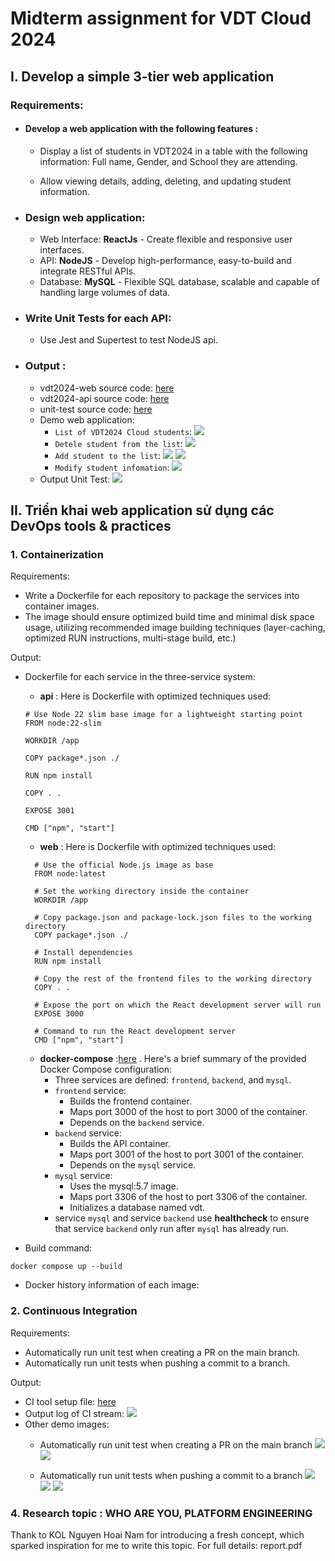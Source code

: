 # Midterm assignment for VDT Cloud 2024

## I. Develop a simple 3-tier web application

### Requirements:

-   #### Develop a web application with the following features :
    -   Display a list of students in VDT2024 in a table with the following information: Full name, Gender, and School they are attending.

    - Allow viewing details, adding, deleting, and updating student information.

- ### Design web application:
    - Web Interface: **ReactJs** - Create flexible and responsive user interfaces.
    - API: **NodeJS** - Develop high-performance, easy-to-build and integrate RESTful APIs.
    - Database: **MySQL** - Flexible SQL database, scalable and capable of handling large volumes of data.

- ### Write Unit Tests for each API:
    - Use Jest and Supertest to test NodeJS api.

- ### Output :
    - vdt2024-web source code: [here](https://github.com/DI-huyentm/VDT_FE)
    - vdt2024-api source code: [here](https://github.com/DI-huyentm/VDT_BE)
    - unit-test source code: [here](https://github.com/DI-huyentm/VDT_BE/tree/main/test)
    - Demo web application:
        - `List of VDT2024 Cloud students`:
            <img src= images/view.png>
        - `Detele student from the list`:
            <img src= images/delete.png>
        - `Add student to the list`:
             <img src= images/add.png>
             <img src= images/add-02.png>
        - `Modify student infomation`:
            <img src= images/edit.png>
    - Output Unit Test:
             <img src= images/unit-test-pass.png>


## II. Triển khai web application sử dụng các DevOps tools & practices

### 1. Containerization

Requirements:

-   Write a Dockerfile for each repository to package the services into container images.
-   The image should ensure optimized build time and minimal disk space usage, utilizing recommended image building techniques (layer-caching, optimized RUN instructions, multi-stage build, etc.)

Output:

-   Dockerfile for each service in the three-service system:
    -   **api** : Here is Dockerfile with optimized techniques used:
      ```
      # Use Node 22 slim base image for a lightweight starting point
      FROM node:22-slim
      
      WORKDIR /app
      
      COPY package*.json ./
      
      RUN npm install
      
      COPY . .
      
      EXPOSE 3001
      
      CMD ["npm", "start"]

      ```
    -   **web** : Here is Dockerfile with optimized techniques used:
      ```
        # Use the official Node.js image as base
        FROM node:latest

        # Set the working directory inside the container
        WORKDIR /app

        # Copy package.json and package-lock.json files to the working directory
        COPY package*.json ./

        # Install dependencies
        RUN npm install

        # Copy the rest of the frontend files to the working directory
        COPY . .

        # Expose the port on which the React development server will run
        EXPOSE 3000

        # Command to run the React development server
        CMD ["npm", "start"]

      ```
    -   **docker-compose** :[here](https://github.com/DI-huyentm/Compose-V1/blob/main/docker-compose.yml) . Here's a brief summary of the provided Docker Compose configuration:
        - Three services are defined: `frontend`, `backend`, and `mysql`.
        - `frontend` service:
          - Builds the frontend container.
          - Maps port 3000 of the host to port 3000 of the container.
          - Depends on the `backend` service.
        - `backend` service:
          - Builds the API container.
          - Maps port 3001 of the host to port 3001 of the container.
          - Depends on the `mysql` service.
        - `mysql` service:
          - Uses the mysql:5.7 image.
          - Maps port 3306 of the host to port 3306 of the container.
          - Initializes a database named vdt.
        - service `mysql` and service `backend` use **healthcheck** to ensure that service `backend` only run after `mysql` has already run.
          
-   Build command:
  ```
  docker compose up --build
  ```  
-   Docker history information of each image:
    
### 2. Continuous Integration

Requirements:

-   Automatically run unit test when creating a PR on the main branch.
-   Automatically run unit tests when pushing a commit to a branch.

Output:
-   CI tool setup file: [here](https://gitlab.com/DI-huyentm/VDT_BE/-/blob/main/.gitlab-ci.yml)
-   Output log of CI stream:
    <img src= images/log-ci.png>
-   Other demo images:
    - Automatically run unit test when creating a PR on the main branch
        <img src= images/merge-request-to-main.png>
        <img src= images/merge-request-to-main-02.png>

    - Automatically run unit tests when pushing a commit to a branch
        <img src= images/pull-request-to-a-branch.png>
        <img src= images/pull-request-to-a-branch-02.png>
        <img src= images/pull-request-to-a-branch-03.png>
        


### 4. Research topic : WHO ARE YOU, PLATFORM ENGINEERING
Thank to KOL Nguyen Hoai Nam for introducing a fresh concept, which sparked inspiration for me to write this topic. For full details: report.pdf
